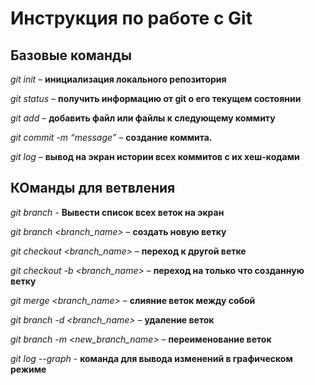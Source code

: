 # Инструкция по работе с Git

## Базовые команды

*git init* – **инициализация локального репозитория**

*git status* – **получить информацию от git о его текущем состоянии**

*git add* – **добавить файл или файлы к следующему коммиту**

*git commit -m “message”* – **создание коммита.**

*git log* – **вывод на экран истории всех коммитов с их хеш-кодами**

## КОманды для ветвления

*git branch* - **Вывести список всех веток на экран**

*git branch <branch_name>* – **создать новую ветку**

*git checkout <branch_name>* – **переход к другой ветке**

*git checkout -b <branch_name>* – **переход на только что созданную ветку**

*git merge <branch_name>* – **слияние веток между собой**

*git branch -d <branch_name>* – **удаление веток**

*git branch -m <new_branch_name>* – **переименование веток**

*git log --graph* - **команда для вывода изменений в графическом режиме**
